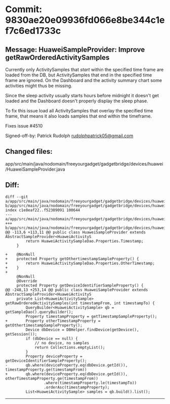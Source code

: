 # Commit: 9830ae20e09936fd066e8be344c1ef7c6ed1733c
## Message: HuaweiSampleProvider: Improve getRawOrderedActivitySamples

Currently only ActivitySamples that *start* within the specified time
frame are loaded from the DB, but ActivitySamples that end in the specified
time frame are ignored. On the Dashboard and the activity summary chart
some activities might thus be missing.

Since the sleep activity usually starts hours before midnight it doesn't
get loaded and the Dashboard doesn't properly display the sleep phase.

To fix this issue load all ActivitySamples that overlay the specified
time frame, that means it also loads samples that end within the timeframe.

Fixes issue #4510

Signed-off-by: Patrick Rudolph <rudolphpatrick05@gmail.com>
## Changed files:
app/src/main/java/nodomain/freeyourgadget/gadgetbridge/devices/huawei/HuaweiSampleProvider.java

## Diff:
```
diff --git a/app/src/main/java/nodomain/freeyourgadget/gadgetbridge/devices/huawei/HuaweiSampleProvider.java b/app/src/main/java/nodomain/freeyourgadget/gadgetbridge/devices/huawei/HuaweiSampleProvider.java
index c1e8eaf22..f52309091 100644
--- a/app/src/main/java/nodomain/freeyourgadget/gadgetbridge/devices/huawei/HuaweiSampleProvider.java
+++ b/app/src/main/java/nodomain/freeyourgadget/gadgetbridge/devices/huawei/HuaweiSampleProvider.java
@@ -113,6 +113,11 @@ public class HuaweiSampleProvider extends AbstractSampleProvider<HuaweiActivityS
         return HuaweiActivitySampleDao.Properties.Timestamp;
     }
 
+    @NonNull
+    protected Property getOthertimestampSampleProperty() {
+        return HuaweiActivitySampleDao.Properties.OtherTimestamp;
+    }
+
     @NonNull
     @Override
     protected Property getDeviceIdentifierSampleProperty() {
@@ -248,13 +253,14 @@ public class HuaweiSampleProvider extends AbstractSampleProvider<HuaweiActivityS
     private List<HuaweiActivitySample> getRawOrderedActivitySamples(int timestampFrom, int timestampTo) {
         QueryBuilder<HuaweiActivitySample> qb = getSampleDao().queryBuilder();
         Property timestampProperty = getTimestampSampleProperty();
+        Property otherTimestampProperty = getOthertimestampSampleProperty();
         Device dbDevice = DBHelper.findDevice(getDevice(), getSession());
         if (dbDevice == null) {
             // no device, no samples
             return Collections.emptyList();
         }
         Property deviceProperty = getDeviceIdentifierSampleProperty();
-        qb.where(deviceProperty.eq(dbDevice.getId()), timestampProperty.ge(timestampFrom))
+        qb.where(deviceProperty.eq(dbDevice.getId()), otherTimestampProperty.ge(timestampFrom))
                 .where(timestampProperty.le(timestampTo))
                 .orderAsc(timestampProperty);
         List<HuaweiActivitySample> samples = qb.build().list();
```
-----------------------------------

